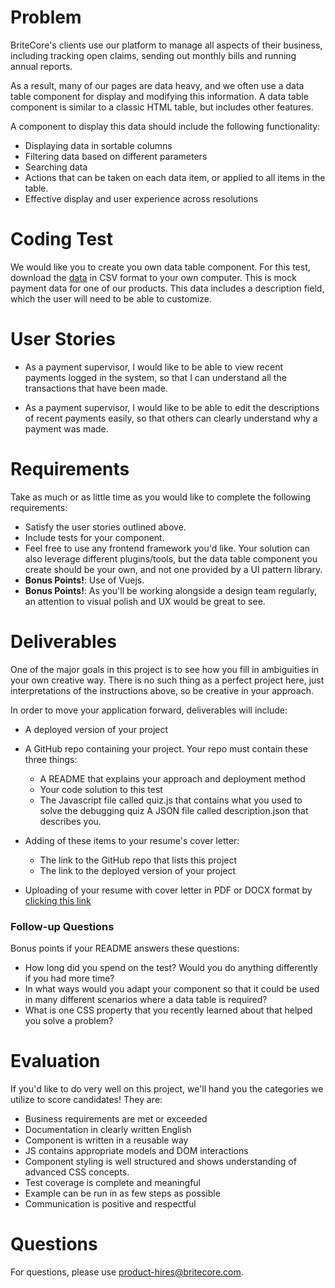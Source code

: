 # Problem

BriteCore's clients use our platform to manage all aspects of their business, including tracking open claims, sending out monthly bills and running annual reports.

As a result, many of our pages are data heavy, and we often use a data table component for display and modifying this information. A data table component is similar to a classic HTML table, but includes other features.

A component to display this data should include the following functionality:

-   Displaying data in sortable columns
-   Filtering data based on different parameters
-   Searching data
-   Actions that can be taken on each data item, or applied to all items in the table.
-   Effective display and user experience across resolutions

# Coding Test

We would like you to create you own data table component. For this test, download the [data](https://docs.google.com/spreadsheets/d/1eBsATYdeISUGjdBr0SzNhY5Ur9mkl0u11tfhxn2Y1WE/edit?usp=sharing) in CSV format to your own computer. This is mock payment data for one of our products. This data includes a description field, which the user will need to be able to customize.

# User Stories

-   As a payment supervisor, I would like to be able to view recent payments logged in the system, so that I can understand all the transactions that have been made.

-   As a payment supervisor, I would like to be able to edit the descriptions of recent payments easily, so that others can clearly understand why a payment was made.

# Requirements

Take as much or as little time as you would like to complete the following requirements:

-   Satisfy the user stories outlined above.
-   Include tests for your component.
-   Feel free to use any frontend framework you'd like. Your solution can also leverage different plugins/tools, but the data table component you create should be your own, and not one provided by a UI pattern library.
-   **Bonus Points!**: Use of Vuejs.
-   **Bonus Points!**: As you'll be working alongside a design team regularly, an attention to visual polish and UX would be great to see.

# Deliverables

One of the major goals in this project is to see how you fill in ambiguities in your own creative way. There is no such thing as a perfect project here, just interpretations of the instructions above, so be creative in your approach.

In order to move your application forward, deliverables will include:

-   A deployed version of your project

-   A GitHub repo containing your project. Your repo must contain these three things:
    -   A README that explains your approach and deployment method
    -   Your code solution to this test
    -   The Javascript file called quiz.js that contains what you used to solve the debugging quiz
        A JSON file called description.json that describes you.
-   Adding of these items to your resume's cover letter:
    -   The link to the GitHub repo that lists this project
    -   The link to the deployed version of your project
-   Uploading of your resume with cover letter in PDF or DOCX format by [clicking this link](https://hire.withgoogle.com/public/jobs/britecorecom/view/P_AAAAAAEAADyA3tktMd8cuW)

### Follow-up Questions

Bonus points if your README answers these questions:

-   How long did you spend on the test? Would you do anything differently if you had more time?
-   In what ways would you adapt your component so that it could be used in many different scenarios where a data table is required?
-   What is one CSS property that you recently learned about that helped you solve a problem?

# Evaluation

If you'd like to do very well on this project, we'll hand you the categories we utilize to score candidates! They are:

-   Business requirements are met or exceeded
-   Documentation in clearly written English
-   Component is written in a reusable way
-   JS contains appropriate models and DOM interactions
-   Component styling is well structured and shows understanding of advanced CSS concepts.
-   Test coverage is complete and meaningful
-   Example can be run in as few steps as possible
-   Communication is positive and respectful

# Questions

For questions, please use product-hires@britecore.com.
